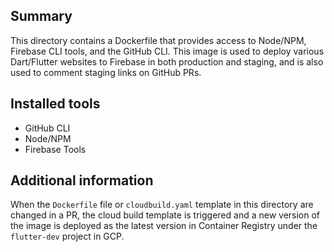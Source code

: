 ## Summary

This directory contains a Dockerfile that provides access to
Node/NPM, Firebase CLI tools, and the GitHub CLI.
This image is used to deploy various Dart/Flutter websites to
Firebase in both production and staging, and is
also used to comment staging links on GitHub PRs.

## Installed tools

* GitHub CLI
* Node/NPM
* Firebase Tools

## Additional information

When the `Dockerfile` file or `cloudbuild.yaml` template in this directory
are changed in a PR, the cloud build template is triggered and
a new version of the image is deployed as the latest version in
Container Registry under the `flutter-dev` project in GCP.
